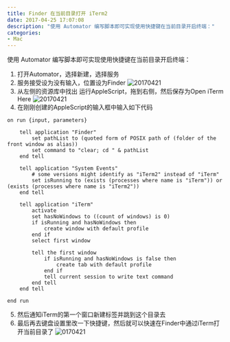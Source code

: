 ```yaml
---
title: Finder 在当前目录打开 iTerm2
date: 2017-04-25 17:07:08
description: "使用 Automator 编写脚本即可实现使用快捷键在当前目录开启终端："
categories: 
- Mac
---
```

使用 Automator 编写脚本即可实现使用快捷键在当前目录开启终端：
1. 打开Automator，选择新建，选择服务
2. 服务接受设为没有输入，位置设为Finder
![20170421](http://7xoor3.com1.z0.glb.clouddn.com/blog/QQ20170421-171914.png)
3. 从左侧的资源库中找出 运行AppleScript，拖到右侧，然后保存为Open iTerm Here
![20170421](http://7xoor3.com1.z0.glb.clouddn.com/blog/QQ20170421-172049.png)
4. 在刚刚创建的AppleScript的输入框中输入如下代码
```shell
on run {input, parameters}
		
	tell application "Finder"
		set pathList to (quoted form of POSIX path of (folder of the front window as alias))
		set command to "clear; cd " & pathList
	end tell
	
	tell application "System Events"
		# some versions might identify as "iTerm2" instead of "iTerm"
		set isRunning to (exists (processes where name is "iTerm")) or (exists (processes where name is "iTerm2"))
	end tell
	
	tell application "iTerm"
		activate
		set hasNoWindows to ((count of windows) is 0)
		if isRunning and hasNoWindows then
			create window with default profile
		end if
		select first window
    
		tell the first window
			if isRunning and hasNoWindows is false then
				create tab with default profile
			end if
			tell current session to write text command
		end tell
	end tell
	
end run
```
5. 然后通知iTerm的第一个窗口新建标签并跳到这个目录去
6. 最后再去键盘设置里改一下快捷键，然后就可以快速在Finder中通过iTerm打开当前目录了
![0170421](http://7xoor3.com1.z0.glb.clouddn.com/blog/QQ20170421-172951.png)
